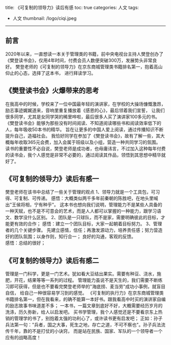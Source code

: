 title: 《可复制的领导力》读后有感
toc: true
categories: 人文
tags:
  - 人文
thumbnail: /logo/ciqi.jpeg
---
## 前言
   2020年以来，一直想读一本关于管理类的书籍，前中央电视台主持人樊登创办了《樊登读书会》，仅用4年时间，付费会员人数便突破300万，发展势头非常良好。
   樊登老师的《可复制的领导力》在京东商城管理类书籍排名第一，抱着高山仰止的心态，选择了这本书，
进行拜读学习。

## 《樊登读书会》火爆带来的思考
   在我高中的时候，学校来了一位中国最年轻的演讲家，在学校的大操场慷慨激昂，励志事迹娓娓道来，音响里重复播放着《感恩的心》，最后领着我们宣誓，
让我们很多同学，尤其是女同学哭的稀里哗啦，最后很多人买了演讲家100多元的书。
  《樊登读书会》能够为那些没有时间阅读、不知道阅读哪些书和阅读效率低下的人，每年吸收50本书的精华。
旨在让更多的中国人爱上阅读，通过传播知识不断提升自己，造福社会。
我恰好同学在参加了《樊登读书会》，故有了解一些，其大概每年收取365元会费，加入会属于班级以及小组，营造一种共同学习的氛围。
读书的重要性不必自说，樊登老师是成功者，也毋庸讳言，不过加入这种每年付费的读书会，我个人感觉是非常不必要的，通过阅读其作品，领悟到其思想中精华就好了。

## 《可复制的领导力》读后有感一
   樊登老师在该书中总结了一些关于管理的观点
   1、领导力就是一个工具包，可习得、可复制、可传递。
      感悟：大概类似两千多年前秦朝的陈胜吧，在地头里喊出"王侯将相，宁有种乎"。
这本书也想向我们说明，管理能力不是某些人具备的一种天赋，也不是不可意会的艺术，而是人人都可以掌握的一种能力，跟学习语文、数学没什么区别。
   2、团队是一只球队，而不是家，需要明确彼此的目标，才能更有效的合作；
      感悟：建立一个团队目标，大家一起朝着目标努力。
   3、管理者的几个关键步骤。
      先建立感情，信任；再激发源动力，培养责任感；努力营造好的团队氛围；以身作则，知行合一； 良好的沟通，客观的反馈。  
      感悟：总结的很好；
## 《可复制的领导力》读后有感二
   管理是一门科学，更是一门艺术。犹如看大豆结出果实。需要有种豆、浇水，施肥，开花，结果等等一系列的过程。
管理能力虽说不是天生的，我们需要不断练习即可获得，但是也不要看完樊登老师举的"海底捞、麦当劳"成功小事例，就盲目自信，
给自己一种很容易学习到的感觉。
   《可复制的执行力》在京东商城管理类书籍排名第一，但在我看来，的确不能算一本好书。跟我看高中时买的演讲家自编的励志故事书味道差不多；
一本书，一篇文章到底好不好，大概需要经历岁月的洗涤，历久弥新，给人以启发吧。
买书学管理，我个人感觉还是不要看京东上热销的管理学的书了，别抱着太强的功利心了，或许读书更有启发吧；
正如：孙子兵法第一句："兵者，国之大事，死生之地，存亡之道，不可不察也"。孙子兵法流传千年，靠的不是打仗的小诀窍，
而是站在民族、国家、军队的一个领导者一个应有的战略高度！



        







